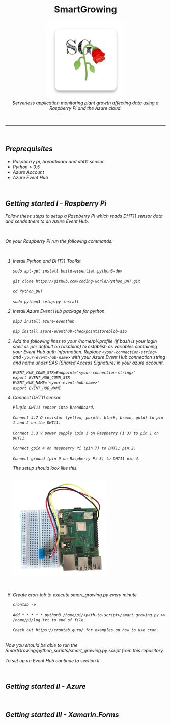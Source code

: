 <h1 align="center">SmartGrowing</h1>

<p align="center">
  <img src="xamarin_app\xamarin_app.Android\Resources\mipmap-xxxhdpi\icon.png" alt="SmartGrowing icon" height="245" >
  <br>
  <i>Serverless application monitoring plant growth affecting data using a Raspberry Pi and the Azure cloud.
  <br>
</p>

<br>
<hr>
<br>

## Preprequisites

- Raspberry pi, breadboard and dht11 sensor
- Python > 3.5
- Azure Account
- Azure Event Hub

<br>

## Getting started I - Raspberry Pi

Follow these steps to setup a Raspberry Pi which reads DHT11 sensor data and sends them to an Azure Event Hub.

<br>

On your Raspberry Pi run the following commands:

<br>

1. Install Python and DHT11-Toolkit.

   ```
   sudo apt-get install build-essential python3-dev

   git clone https://github.com/coding-world/Python_DHT.git

   cd Python_DHT

   sudo python3 setup.py install

   ```

2. Install Azure Event Hub package for python.

   ```
   pip3 install azure-eventhub

   pip install azure-eventhub-checkpointstoreblob-aio
   ```

3. Add the following lines to your /home/pi/.profile (if bash is your login shell as per default on raspbian) to establish os variables containing your Event Hub auth information. Replace `<your-connection-string>` and `<your-event-hub-name>` with your Azure Event Hub connection string and name under SAS (Shared Access Signature) in your azure account.

   ```
   EVENT_HUB_CONN_STR=Endpoint='<your-connection-string>'
   export EVENT_HUB_CONN_STR
   EVENT_HUB_NAME='<your-event-hub-name>'
   export EVENT_HUB_NAME
   ```

4. Connect DHT11 sensor.

   ```
   Plugin DHT11 sensor into breadboard.

   Connect 4.7 Ω resistor (yellow, purple, black, brown, gold) to pin 1 and 2 on the DHT11.

   Connect 3.3 V power supply (pin 1 on Raspberry Pi 3) to pin 1 on DHT11.

   Connect gpio 4 on Raspberry Pi (pin 7) to DHT11 pin 2.

   Connect ground (pin 9 on Raspberry Pi 3) to DHT11 pin 4.

   ```

   The setup should look like this.

   <br>
   <img src="raspberrypi_setup.png" alt="raspberry pi connected to dht11 sensor" height="300">

<br>

5. Create cron-job to execute smart_growing.py every minute.

   ```
   crontab -e

   Add * * * * * python3 /home/pi/<path-to-script>/smart_growing.py >> /home/pi/log.txt to end of file.

   Check out https://crontab.guru/ for examples on how to use cron.
   ```

<br>
Now you should be able to run the SmartGrowing/python_scripts/smart_growing.py script from this repository.

To set up an Event Hub continue to section II.

<br>

## Getting started II - Azure

<br>

## Getting started III - Xamarin.Forms
